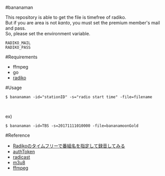 #bananaman

 This repository is able to get the file is timefree of radiko. <br> But if you are area is not *kanto*, you must set the premium member's mail and pass. <br>
 So, please set the environment variable.
 
 ```
 RADIKO_MAIL
 RADIKO_PASS
 ```
 
#Requirements
- ffmpeg
- go
- [radiko](http://radiko.jp/)

#Usage
```
$ bananaman -id="stationID" -s="radio start time" -file=filename 
```
<br>

ex)

```
$ bananaman -id=TBS -s=20171111010000 -file=bananamoonGold
```

#Reference
- [Radikoのタイムフリーで番組名を指定して録音してみる](http://d.hatena.ne.jp/nyanonon/touch/20161211)
- [authToken](https://github.com/yyoshiki41/go-radiko/blob/master/auth.go)
- [radicast](https://github.com/soh335/radicast/blob/master/radiko.go)
- [m3u8](https://ja.wikipedia.org/wiki/M3U)
- [ffmpeg](https://hori-ryota.com/blog/ffmpeg-mp4-concatenate/)


